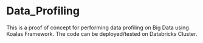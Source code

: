 # Data_Profiling
This is a proof of concept for performing data profiling on Big Data using Koalas Framework. The code can be deployed/tested on Databricks Cluster.
